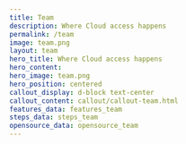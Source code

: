 ```yaml
---
title: Team
description: Where Cloud access happens
permalink: /team
image: team.png
layout: team
hero_title: Where Cloud access happens
hero_content: 
hero_image: team.png
hero_position: centered
callout_display: d-block text-center
callout_content: callout/callout-team.html
features_data: features_team
steps_data: steps_team
opensource_data: opensource_team
---
```

